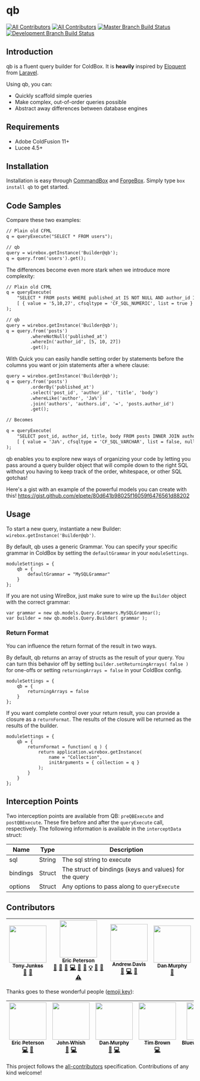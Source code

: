 # qb
[![All Contributors](https://img.shields.io/badge/all_contributors-4-orange.svg?style=flat-square)](#contributors)
[![All Contributors](https://img.shields.io/badge/all_contributors-5-orange.svg?style=flat-square)](#contributors)
[![Master Branch Build Status](https://img.shields.io/travis/elpete/qb/master.svg?style=flat-square&label=master)](https://travis-ci.org/elpete/qb)
[![Development Branch Build Status](https://img.shields.io/travis/elpete/qb/development.svg?style=flat-square&label=development)](https://travis-ci.org/elpete/qb)

## Introduction

qb is a fluent query builder for ColdBox.  It is **heavily** inspired by [Eloquent](https://laravel.com/docs/5.3/eloquent) from [Laravel](https://laravel.com/).

Using qb, you can:

+ Quickly scaffold simple queries
+ Make complex, out-of-order queries possible
+ Abstract away differences between database engines

## Requirements

+ Adobe ColdFusion 11+
+ Lucee 4.5+

## Installation

Installation is easy through [CommandBox](https://www.ortussolutions.com/products/commandbox) and [ForgeBox](https://www.coldbox.org/forgebox).  Simply type `box install qb` to get started.

## Code Samples

Compare these two examples:

```cfc
// Plain old CFML
q = queryExecute("SELECT * FROM users");

// qb
query = wirebox.getInstance('Builder@qb');
q = query.from('users').get();
```

The differences become even more stark when we introduce more complexity:

```cfc
// Plain old CFML
q = queryExecute(
    "SELECT * FROM posts WHERE published_at IS NOT NULL AND author_id IN ?",
    [ { value = '5,10,27', cfsqltype = 'CF_SQL_NUMERIC', list = true } ]
);

// qb
query = wirebox.getInstance('Builder@qb');
q = query.from('posts')
         .whereNotNull('published_at')
         .whereIn('author_id', [5, 10, 27])
         .get();
```

With Quick you can easily handle setting order by statements before the columns you want or join statements after a where clause:

```cfc
query = wirebox.getInstance('Builder@qb');
q = query.from('posts')
         .orderBy('published_at')
         .select('post_id', 'author_id', 'title', 'body')
         .whereLike('author', 'Ja%')
         .join('authors', 'authors.id', '=', 'posts.author_id')
         .get();

// Becomes

q = queryExecute(
    "SELECT post_id, author_id, title, body FROM posts INNER JOIN authors ON authors.id = posts.author_id WHERE author LIKE ? ORDER BY published_at",
    [ { value = 'Ja%', cfsqltype = 'CF_SQL_VARCHAR', list = false, null = false } ]
);
```

qb enables you to explore new ways of organizing your code by letting you pass around a query builder object that will compile down to the right SQL without you having to keep track of the order, whitespace, or other SQL gotchas!

Here's a gist with an example of the powerful models you can create with this!
https://gist.github.com/elpete/80d641b98025f16059f6476561d88202

## Usage

To start a new query, instantiate a new Builder: `wirebox.getInstance('Builder@qb')`.

By default, qb uses a generic Grammar.  You can specify your specific grammar in ColdBox by setting the `defaultGrammar` in your `moduleSettings`.

```
moduleSettings = {
    qb = {
        defaultGrammar = "MySQLGrammar"
    }
};
```

If you are not using WireBox, just make sure to wire up the `Builder` object with the correct grammar:

```
var grammar = new qb.models.Query.Grammars.MySQLGrammar();
var builder = new qb.models.Query.Builder( grammar );
```

### Return Format

You can influence the return format of the result in two ways.

By default, qb returns an array of structs as the result of your query.  You can turn this behavior off by setting `builder.setReturningArrays( false )` for one-offs or setting `returningArrays = false` in your ColdBox config.

```
moduleSettings = {
    qb = {
        returningArrays = false
    }
};
```

If you want complete control over your return result, you can provide a closure as a `returnFormat`.  The results of the closure will be returned as the results of the builder.

```
moduleSettings = {
    qb = {
        returnFormat = function( q ) {
            return application.wirebox.getInstance(
                name = "Collection",
                initArguments = { collection = q }
            );
        }
    }
};
```

## Interception Points

Two interception points are available from QB: `preQBExecute` and `postQBExecute`.  These fire before and after the `queryExecute` call, respectively.  The following information is available in the `interceptData` struct:

| Name | Type | Description |
| --- | --- | --- |
| sql | String | The sql string to execute | 
| bindings | Struct | The struct of bindings (keys and values) for the query |
| options | Struct | Any options to pass along to `queryExecute` |

## Contributors

<!-- ALL-CONTRIBUTORS-LIST:START - Do not remove or modify this section -->
| [<img src="https://avatars1.githubusercontent.com/u/3632399?v=4" width="100px;"/><br /><sub>Tony Junkes</sub>](http://tonyjunkes.com)<br />[📝](#blog-tonyjunkes "Blogposts") [📖](https://github.com/elpete/qb-docs/commits?author=tonyjunkes "Documentation") | [<img src="https://avatars1.githubusercontent.com/u/2583646?v=4" width="100px;"/><br /><sub>Eric Peterson</sub>](https://github.com/elpete)<br />[💬](#question-elpete "Answering Questions") [📝](#blog-elpete "Blogposts") [🐛](https://github.com/elpete/qb-docs/issues?q=author%3Aelpete "Bug reports") [💻](https://github.com/elpete/qb-docs/commits?author=elpete "Code") [🎨](#design-elpete "Design") [📖](https://github.com/elpete/qb-docs/commits?author=elpete "Documentation") [💡](#example-elpete "Examples") [👀](#review-elpete "Reviewed Pull Requests") [📢](#talk-elpete "Talks") [⚠️](https://github.com/elpete/qb-docs/commits?author=elpete "Tests") | [<img src="https://avatars0.githubusercontent.com/u/23514337?v=4" width="100px;"/><br /><sub>Andrew Davis</sub>](https://github.com/BluewaterSolutions)<br />[🐛](https://github.com/elpete/qb-docs/issues?q=author%3ABluewaterSolutions "Bug reports") [💻](https://github.com/elpete/qb-docs/commits?author=BluewaterSolutions "Code") [📖](https://github.com/elpete/qb-docs/commits?author=BluewaterSolutions "Documentation") | [<img src="https://avatars3.githubusercontent.com/u/5429291?v=4" width="100px;"/><br /><sub>Dan Murphy</sub>](https://github.com/murphydan)<br />[🐛](https://github.com/elpete/qb-docs/issues?q=author%3Amurphydan "Bug reports") |
| :---: | :---: | :---: | :---: |
<!-- ALL-CONTRIBUTORS-LIST:END -->
Thanks goes to these wonderful people ([emoji key](https://github.com/kentcdodds/all-contributors#emoji-key)):

<!-- ALL-CONTRIBUTORS-LIST:START - Do not remove or modify this section -->
| [<img src="https://avatars2.githubusercontent.com/u/2583646?v=3" width="100px;"/><br /><sub>Eric Peterson</sub>](https://github.com/elpete)<br />[💻](https://github.com/elpete/qb/commits?author=elpete "Code") [📖](https://github.com/elpete/qb/commits?author=elpete "Documentation") | [<img src="https://avatars2.githubusercontent.com/u/148847?v=3" width="100px;"/><br /><sub>John Whish</sub>](http://www.aliaspooryorik.com/blog/)<br />[💬](#question-aliaspooryorik "Answering Questions") [💻](https://github.com/elpete/qb/commits?author=aliaspooryorik "Code") | [<img src="https://avatars0.githubusercontent.com/u/5429291?v=3" width="100px;"/><br /><sub>Dan Murphy</sub>](https://github.com/murphydan)<br />[🐛](https://github.com/elpete/qb/issues?q=author%3Amurphydan "Bug reports") [💻](https://github.com/elpete/qb/commits?author=murphydan "Code") | [<img src="https://avatars3.githubusercontent.com/u/1346234?v=3" width="100px;"/><br /><sub>Tim Brown</sub>](https://github.com/timmaybrown)<br />[💻](https://github.com/elpete/qb/commits?author=timmaybrown "Code") | [<img src="https://avatars0.githubusercontent.com/u/23514337?v=4" width="100px;"/><br /><sub>BluewaterSolutions</sub>](https://github.com/BluewaterSolutions)<br />[🐛](https://github.com/elpete/qb/issues?q=author%3ABluewaterSolutions "Bug reports") [💻](https://github.com/elpete/qb/commits?author=BluewaterSolutions "Code") [📖](https://github.com/elpete/qb/commits?author=BluewaterSolutions "Documentation") |
| :---: | :---: | :---: | :---: | :---: |
<!-- ALL-CONTRIBUTORS-LIST:END -->

This project follows the [all-contributors](https://github.com/kentcdodds/all-contributors) specification. Contributions of any kind welcome!
